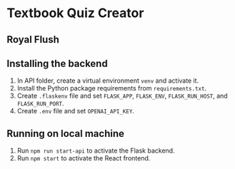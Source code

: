 # Textbook Quiz Creator
## Royal Flush

## Installing the backend
1. In API folder, create a virtual environment `venv` and activate it.
2. Install the Python package requirements from `requirements.txt`.
3. Create `.flaskenv` file and set `FLASK_APP`, `FLASK_ENV`, `FLASK_RUN_HOST`, and `FLASK_RUN_PORT`.
4. Create `.env` file and set `OPENAI_API_KEY`.

## Running on local machine
1. Run `npm run start-api` to activate the Flask backend.
2. Run `npm start` to activate the React frontend.

